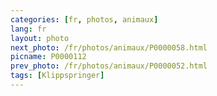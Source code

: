 ```yaml
---
categories: [fr, photos, animaux]
lang: fr
layout: photo
next_photo: /fr/photos/animaux/P0000058.html
picname: P0000112
prev_photo: /fr/photos/animaux/P0000052.html
tags: [Klippspringer]
---
```

